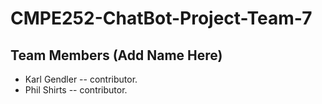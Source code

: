 # CMPE252-ChatBot-Project-Team-7

## Team Members (Add Name Here)
* Karl Gendler -- contributor.
* Phil Shirts -- contributor.
